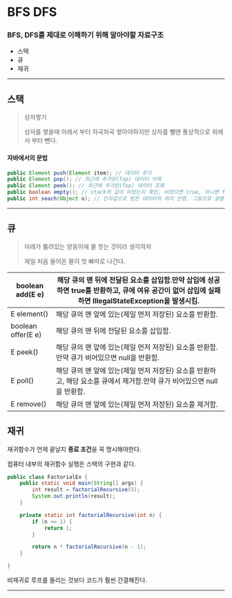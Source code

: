 # BFS DFS

### BFS, DFS를 제대로 이해하기 위해 알아야할 자료구조

* 스택
* 큐
* 재귀

------



## 스택

> 상자쌓기
>
> 상자를 쌓을때 아래서 부터 차곡차곡 쌓아야하지만 상자를 뺄땐 통상적으로 위에서 부터 뺀다. 



#### 자바에서의 문법

~~~java
public Element push(Element item); // 데이터 추가
public Element pop(); // 최근에 추가된(Top) 데이터 삭제
public Element peek(); // 최근에 추가된(Top) 데이터 조회
public boolean empty(); // stack의 값이 비었는지 확인, 비었으면 true, 아니면 false
public int seach(Object o); // 인자값으로 받은 데이터의 위치 반환, 그림으로 설명하겠음
~~~



------



## 큐

> 아래가 뚫려있는 양동이에 물 붓는 것이라 생각하자
>
> 제일 처음 들어온 물이 첫 빠따로 나간다.



| boolean add(E e)   | 해당 큐의 맨 뒤에 전달된 요소를 삽입함.만약 삽입에 성공하면 true를 반환하고, 큐에 여유 공간이 없어 삽입에 실패하면 IllegalStateException을 발생시킴. |
| ------------------ | ------------------------------------------------------------ |
| E element()        | 해당 큐의 맨 앞에 있는(제일 먼저 저장된) 요소를 반환함.      |
| boolean offer(E e) | 해당 큐의 맨 뒤에 전달된 요소를 삽입함.                      |
| E peek()           | 해당 큐의 맨 앞에 있는(제일 먼저 저장된) 요소를 반환함.만약 큐가 비어있으면 null을 반환함. |
| E poll()           | 해당 큐의 맨 앞에 있는(제일 먼저 저장된) 요소를 반환하고, 해당 요소를 큐에서 제거함.만약 큐가 비어있으면 null을 반환함. |
| E remove()         | 해당 큐의 맨 앞에 있는(제일 먼저 저장된) 요소를 제거함.      |



## 재귀

재귀함수가 언제 끝날지 **종료 조건**을 꼭 명시해야한다.

컴퓨터 내부의 재귀함수 실행은 스택의 구현과 같다.

~~~java
public class FactorialEx {
    public static void main(String[] args) {
        int result = factorialRecursive(5);
        System.out.println(result);
    }

    private static int factorialRecursive(int n) {
        if (n <= 1) {
            return 1;
        }

        return n * factorialRecursive(n - 1);
    }

}
~~~

비재귀로 루프를 돌리는 것보다 코드가 훨씬 간결해진다.

------

